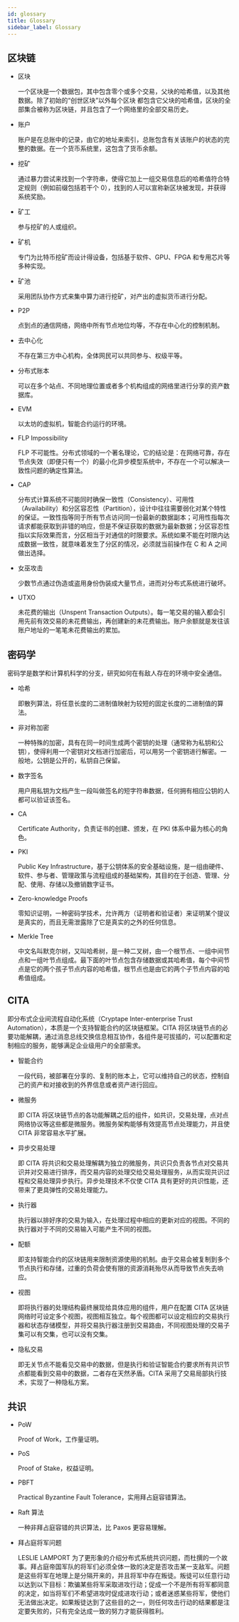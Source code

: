 ```yaml
---
id: glossary
title: Glossary
sidebar_label: Glossary
---
```


## 区块链

* 区块

  一个区块是一个数据包，其中包含零个或多个交易，父块的哈希值，以及其他数据。除了初始的“创世区块”以外每个区块 都包含它父块的哈希值，区块的全部集合被称为区块链，并且包含了一个网络里的全部交易历史。

* 账户

  账户是在总账中的记录，由它的地址来索引，总账包含有关该账户的状态的完整的数据。在一个货币系统里，这包含了货币余额。

* 挖矿

  通过暴力尝试来找到一个字符串，使得它加上一组交易信息后的哈希值符合特定规则（例如前缀包括若干个 0），找到的人可以宣称新区块被发现，并获得系统奖励。

* 矿工

  参与挖矿的人或组织。

* 矿机

  专门为比特币挖矿而设计得设备，包括基于软件、GPU、FPGA 和专用芯片等多种实现。

* 矿池

  采用团队协作方式来集中算力进行挖矿，对产出的虚拟货币进行分配。

* P2P

  点到点的通信网络，网络中所有节点地位均等，不存在中心化的控制机制。

* 去中心化

  不存在第三方中心机构，全体网民可以共同参与、权级平等。

* 分布式账本

  可以在多个站点、不同地理位置或者多个机构组成的网络里进行分享的资产数据库。

* EVM

  以太坊的虚拟机，智能合约运行的环境。

* FLP Impossibility

  FLP 不可能性。分布式领域的一个著名理论，它的结论是：在网络可靠，存在节点失效（即便只有一个）的最小化异步模型系统中，不存在一个可以解决一致性问题的确定性算法。

* CAP

  分布式计算系统不可能同时确保一致性（Consistency）、可用性（Availability）和分区容忍性（Partition），设计中往往需要弱化对某个特性的保证。一致性指等同于所有节点访问同一份最新的数据副本；可用性指每次请求都能获取到非错的响应，但是不保证获取的数据为最新数据；分区容忍性指以实际效果而言，分区相当于对通信的时限要求。系统如果不能在时限内达成数据一致性，就意味着发生了分区的情况，必须就当前操作在 C 和 A 之间做出选择。

* 女巫攻击

  少数节点通过伪造或盗用身份伪装成大量节点，进而对分布式系统进行破坏。

* UTXO

  未花费的输出（Unspent Transaction Outputs）。每一笔交易的输入都会引用先前有效交易的未花费输出，再创建新的未花费输出。账户余额就是发往该账户地址的一笔笔未花费输出的累加。

## 密码学

密码学是数学和计算机科学的分支，研究如何在有敌人存在的环境中安全通信。

* 哈希

  即散列算法，将任意长度的二进制值映射为较短的固定长度的二进制值的算法。

* 非对称加密

  一种特殊的加密，具有在同一时间生成两个密钥的处理（通常称为私钥和公钥），使得利用一个密钥对文档进行加密后，可以用另一个密钥进行解密。一般地，公钥是公开的，私钥自己保留。

* 数字签名

  用户用私钥为文档产生一段叫做签名的短字符串数据，任何拥有相应公钥的人都可以验证该签名。

* CA

  Certificate Authority，负责证书的创建、颁发，在 PKI 体系中最为核心的角色。

* PKI

  Public Key Infrastructure，基于公钥体系的安全基础设施，是一组由硬件、软件、参与者、管理政策与流程组成的基础架构，其目的在于创造、管理、分配、使用、存储以及撤销数字证书。

* Zero-knowledge Proofs

  零知识证明，一种密码学技术，允许两方（证明者和验证者）来证明某个提议是真实的，而且无需泄露除了它是真实的之外的任何信息。

* Merkle Tree

  中文名叫默克尔树，又叫哈希树，是一种二叉树，由一个根节点、一组中间节点和一组叶节点组成。最下面的叶节点包含存储数据或其哈希值，每个中间节点是它的两个孩子节点内容的哈希值，根节点也是由它的两个子节点内容的哈希值组成。

## CITA

即分布式企业间流程自动化系统（Cryptape Inter-enterprise Trust Automation），本质是一个支持智能合约的区块链框架。CITA 将区块链节点的必要功能解耦，通过消息总线交换信息相互协作，各组件是可拔插的，可以配置和定制相应的服务，能够满足企业级用户的全部需求。

* 智能合约

  一段代码，被部署在分享的、复制的账本上，它可以维持自己的状态，控制自己的资产和对接收到的外界信息或者资产进行回应。

* 微服务

  即 CITA 将区块链节点的各功能解耦之后的组件，如共识，交易处理，点对点网络协议等这些都是微服务。微服务架构能够有效提高节点处理能力，并且使 CITA 非常容易水平扩展。

* 异步交易处理

  即 CITA 将共识和交易处理解耦为独立的微服务，共识只负责各节点对交易共识并对交易进行排序，而交易内容的处理交给交易处理服务，从而实现共识过程和交易处理异步执行。异步处理技术不仅使 CITA 具有更好的共识性能，还带来了更具弹性的交易处理能力。

* 执行器

  执行器以排好序的交易为输入，在处理过程中相应的更新对应的视图。不同的执行器对于不同的交易输入可能产生不同的视图。

* 配额

  即支持智能合约的区块链用来限制资源使用的机制。由于交易会被复制到多个节点执行和存储，过重的负荷会使有限的资源消耗殆尽从而导致节点失去响应。

* 视图

  即将执行器的处理结构最终展现给具体应用的组件，用户在配置 CITA 区块链网络时可设定多个视图，视图相互独立。每个视图都可以设定相应的交易执行器和状态存储模型，并将交易执行器注册到交易路由，不同视图处理的交易子集可以有交集，也可以没有交集。

* 隐私交易

  即无关节点不能看见交易中的数据，但是执行和验证智能合约要求所有共识节点都能看到交易中的数据，二者存在天然矛盾。CITA 采用了交易局部执行技术，实现了一种隐私方案。

## 共识

* PoW

  Proof of Work，工作量证明。

* PoS

  Proof of Stake，权益证明。

* PBFT

  Practical Byzantine Fault Tolerance，实用拜占庭容错算法。

* Raft 算法

  一种非拜占庭容错的共识算法，比 Paxos 更容易理解。

* 拜占庭将军问题

  LESLIE LAMPORT 为了更形象的介绍分布式系统共识问题，而杜撰的一个故事。拜占庭帝国军队的将军们必须全体一致的决定是否攻击某一支敌军。问题是这些将军在地理上是分隔开来的，并且将军中存在叛徒。叛徒可以任意行动以达到以下目标：欺骗某些将军采取进攻行动；促成一个不是所有将军都同意的决定，如当将军们不希望进攻时促成进攻行动；或者迷惑某些将军，使他们无法做出决定。如果叛徒达到了这些目的之一，则任何攻击行动的结果都是注定要失败的，只有完全达成一致的努力才能获得胜利。
